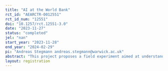 ```yaml
---
title: "AI at the World Bank"
rct_id: "AEARCTR-0012551"
rct_id_num: "12551"
doi: "10.1257/rct.12551-3.0"
date: "2023-11-27"
status: "completed"
jel: "nan"
start_year: "2023-11-28"
end_year: "2024-02-29"
pi: "Andreas Stegmann andreas.stegmann@warwick.ac.uk"
abstract: "This project proposes a field experiment aimed at understanding how policy-makers engage with evidence on the productivity impacts of AI. We also posted a private pre-analysis plan which will be made public after the study has concluded."
layout: registration
---
```


